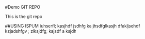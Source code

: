 #Demo GIT REPO

This  is  the git repo 

##USING ISPUM
iuhserfl; kasjhdf   jsdhfg  ka jhsdfglkasjh dfakljsehdf kzjadshfgv ; zlksjdfg; kajsdf a ksjdh

